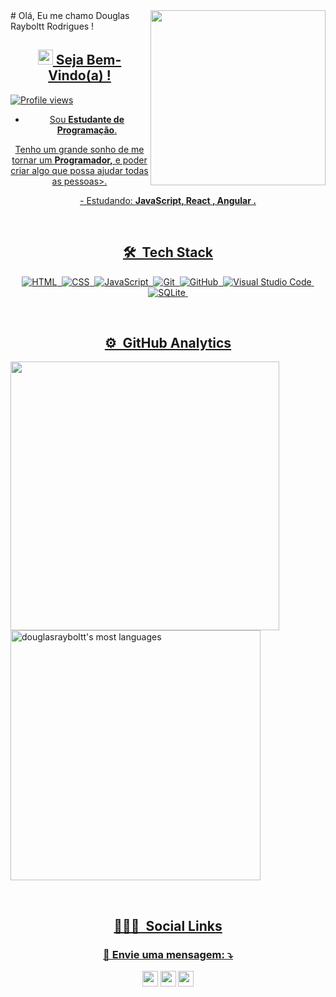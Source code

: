 <img align="right" height="280em" src="https://www.mygo.ge/uploads/blog/1584023795.jpg"/>
# Olá, Eu me chamo Douglas Rayboltt Rodrigues !
 
 <div>
  <a href="https://github.com/douglasrayboltt">
</div>
<span align="center">

## <img src="https://i.imgur.com/0hdZ65D.gif" width="24"> Seja Bem-Vindo(a) !
<p align="left"> <img src="https://komarev.com/ghpvc/?username=douglasrayboltt&color=yellow" alt="Profile views" /> </p>

- Sou <strong>Estudante de Programação</strong>.<br /></p>
<p>Tenho um grande sonho de me tornar um <strong>Programador,</strong> e poder criar algo que possa ajudar todas as pessoas>.
</p>

<p align="center">
  -  Estudando: <strong>JavaScript, React , Angular .</strong>
</p>

<br>

## 🛠 &nbsp;Tech Stack

![HTML](https://img.shields.io/badge/-HTML-05122A?style=flat&logo=HTML5)&nbsp;
![CSS](https://img.shields.io/badge/-CSS-05122A?style=flat&logo=CSS3&logoColor=1572B6)&nbsp;
![JavaScript](https://img.shields.io/badge/-JavaScript-05122A?style=flat&logo=javascript)&nbsp;
![Git](https://img.shields.io/badge/-Git-05122A?style=flat&logo=git)&nbsp;
![GitHub](https://img.shields.io/badge/-GitHub-05122A?style=flat&logo=github)&nbsp;
![Visual Studio Code](https://img.shields.io/badge/-Visual%20Studio%20Code-05122A?style=flat&logo=visual-studio-code&logoColor=007ACC)&nbsp;
![SQLite](https://img.shields.io/badge/-SQLite-05122A?style=flat&logo=sqlite)&nbsp;

<br>

## ⚙️ &nbsp;GitHub Analytics

<p align="left">
<img width="430em" src="https://github-readme-stats.vercel.app/api?username=douglasrayboltt&show_icons=true&theme=vision-friendly-dark"%20alt="douglasrayboltt%27s%20stat"/>
<img width="400em" src="https://github-readme-stats.vercel.app/api/top-langs/?username=douglasrayboltt&layout=compact&theme=vision-friendly-dark" alt="douglasrayboltt's most languages"/>
</p>

<br>
 
## 👨🏽‍🦲 &nbsp;Social Links
 <h3>
 <p align="center" height="25"/>
  💌 Envie uma mensagem: ⤵️
</p>
 </h3>
 
<p align="center">
  <a href="https://www.instagram.com/douglasrayboltt/" alt="Instagram">
  <img src="https://img.shields.io/badge/-Instagram-DF0174?style=flat-square&logo=instagram&logoColor=white&link=https://www.instagram.com/keidsondesigner/"
       height="25"/></a>
  
  <a href="https://www.facebook.com/douglas.rayboltt/" alt="Facebook">
  <img src="https://img.shields.io/badge/-Facebook-3b5998?style=flat-square&logo=facebook&logoColor=white&link=https://www.facebook.com/keidsonroby/"
       height="25"/></a>
  
  <a href="https://www.linkedin.com/in/douglas-rayboltt-1b8b67186/" alt="Linkedin">
  <img src="https://img.shields.io/badge/-Linkedin-0e76a8?style=flat-square&logo=Linkedin&logoColor=white&link=https://www.linkedin.com/in/keidsonroby/"
       height="25"/></a>
</p>  

